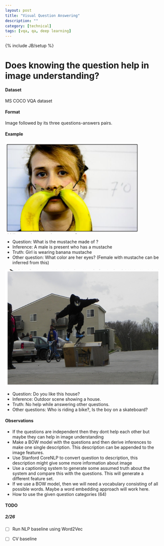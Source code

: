 ```yaml
---
layout: post
title: "Visual Question Answering"
description: ""
category: [technical]
tags: [vqa, qa, deep learning]
---
```

{% include JB/setup %}


# Does knowing the question help in image understanding?

#### Dataset

MS COCO VQA dataset 

#### Format

Image followed by its three questions-answers pairs.

#### Example

![](/images/coco1.png)

- Question: What is the mustache made of ?
- Inference: A male is present who has a mustache
- Truth: Girl is wearing banana mustache
- Other question: What color are her eyes? (Female with mustache can be inferred from this)

![](/images/coco2.png)

- Question: Do you like this house?
- Inference: Outdoor scene showing a house. 
- Truth: No help while answering other questions.
- Other questions: Who is riding a bike?, Is the boy on a skateboard?

#### Observations

- If the questions are independent then they dont help each other but maybe they can help in image understanding
- Make a BOW model with the questions and then derive inferences to make one single description. This description can be appended to the image features.
- Use Stanford CoreNLP to convert question to description, this description might give some more information about image
- Use a captioning system to generate some assumed truth about the system and compare this with the questions. This will generate a different feature set. 
- If we use a BOW model, then we will need a vocabulary consisting of all possible words. Maybe a word embedding approach will work here. 
- How to use the given question categories (64)


#### TODO

##### 2/26

- [ ] Run NLP baseline using Word2Vec
- [ ] CV baseline




